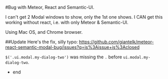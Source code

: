 #Bug with Meteor, React and Semantic-UI.

I can't get 2 Modal windows to show, only the 1st one shows. I CAN get this working without react, i.e. with only Meteor & Semantic-UI.

Using Mac OS, and Chrome browser.

##Update
Here's the fix, silly typo:
https://github.com/giantelk/meteor-react-semantic-modal-bug/issues?q=is%3Aissue+is%3Aclosed

`$('.ui.modal.my-dialog-two')` was missing the `.` before `ui.modal.my-dialog-two`.

- end
